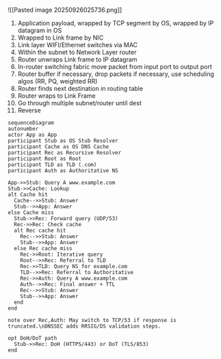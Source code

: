 ![[Pasted image 20250926025736.png]]
1. Application payload, wrapped by TCP segment by OS, wrapped by IP datagram in OS
2. Wrapped to Link frame by NIC
3. Link layer WIFI/Ethernet switches via MAC
4. Within the subnet to Network Layer router
5. Router unwraps Link frame to IP datagram
6. In-router switching fabric move packet from input port to output port
7. Router buffer if necessary, drop packets if necessary, use scheduling algos (RR, PQ, weighted RR)
8. Router finds next destination in routing table
9. Router wraps to Link Frame
10. Go through multiple subnet/router until dest
11. Reverse



```mermaid
sequenceDiagram
autonumber
actor App as App
participant Stub as OS Stub Resolver
participant Cache as OS DNS Cache
participant Rec as Recursive Resolver
participant Root as Root
participant TLD as TLD (.com)
participant Auth as Authoritative NS

App->>Stub: Query A www.example.com
Stub->>Cache: Lookup
alt Cache hit
  Cache-->>Stub: Answer
  Stub-->>App: Answer
else Cache miss
  Stub->>Rec: Forward query (UDP/53)
  Rec->>Rec: Check cache
  alt Rec cache hit
    Rec-->>Stub: Answer
    Stub-->>App: Answer
  else Rec cache miss
    Rec->>Root: Iterative query
    Root-->>Rec: Referral to TLD
    Rec->>TLD: Query NS for example.com
    TLD-->>Rec: Referral to Authoritative
    Rec->>Auth: Query A www.example.com
    Auth-->>Rec: Final answer + TTL
    Rec-->>Stub: Answer
    Stub-->>App: Answer
  end
end

note over Rec,Auth: May switch to TCP/53 if response is truncated.\nDNSSEC adds RRSIG/DS validation steps.

opt DoH/DoT path
  Stub->>Rec: DoH (HTTPS/443) or DoT (TLS/853)
end
```